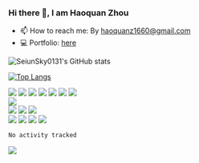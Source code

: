 ### Hi there 👋, I am Haoquan Zhou

- 📫 How to reach me: By haoquanz1660@gmail.com
- <span>&#128187;</span> Portfolio: <a href="https://seiunsky0131.github.io">here</a>

![SeiunSky0131's GitHub stats](https://github-readme-stats.vercel.app/api?username=SeiunSky0131&show_icons=true&theme=Gradient)

[![Top Langs](https://github-readme-stats.vercel.app/api/top-langs/?username=SeiunSky0131)](https://github.com/anuraghazra/github-readme-stats)

<div>
 <img src="https://img.shields.io/badge/C-00599C?style=for-the-badge&logo=c&logoColor=white">
 <img src="https://img.shields.io/badge/C%2B%2B-00599C?style=for-the-badge&logo=c%2B%2B&logoColor=white">
 <img src="https://img.shields.io/badge/Python-14354C?style=for-the-badge&logo=python&logoColor=white">
 <img src="https://img.shields.io/badge/Java-ED8B00?style=for-the-badge&logo=java&logoColor=white">
 <img src="https://img.shields.io/badge/SQLite-07405E?style=for-the-badge&logo=sqlite&logoColor=white">
 <img src="https://img.shields.io/badge/MySQL-00000F?style=for-the-badge&logo=mysql&logoColor=white">
 <img src="https://img.shields.io/badge/Django-092E20?style=for-the-badge&logo=django&logoColor=white">
 </div>
 <div>
 <img src="https://img.shields.io/badge/Tableau-E97627?style=for-the-badge&logo=Tableau&logoColor=white">
</div>
<div>
 <img src="https://img.shields.io/badge/Linux-FCC624?style=for-the-badge&logo=linux&logoColor=black">
 <img src="https://img.shields.io/badge/Ubuntu-E95420?style=for-the-badge&logo=ubuntu&logoColor=white">
 <img src="https://img.shields.io/badge/Windows-0078D6?style=for-the-badge&logo=windows&logoColor=white">
 </div>
 <div>
 <img src="https://img.shields.io/badge/PyTorch-%23EE4C2C.svg?style=for-the-badge&logo=PyTorch&logoColor=white">
 <img src="https://img.shields.io/badge/numpy-%23013243.svg?style=for-the-badge&logo=numpy&logoColor=white">
 <img src="https://img.shields.io/badge/pandas-%23150458.svg?style=for-the-badge&logo=pandas&logoColor=white">
 <img src="https://img.shields.io/badge/scikit--learn-%23F7931E.svg?style=for-the-badge&logo=scikit-learn&logoColor=white">
 </div>

<!--START_SECTION:waka-->

```txt
No activity tracked
```

<!--END_SECTION:waka-->

![](https://komarev.com/ghpvc/?username=SeiunSky0131)

